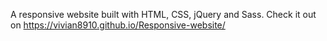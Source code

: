 A responsive website built with HTML, CSS, jQuery and Sass. 
Check it out on https://vivian8910.github.io/Responsive-website/
